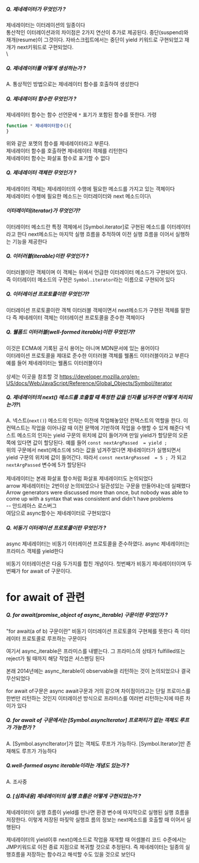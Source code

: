 
##### Q. 제네레이터가 무엇인가 ?
제네레이터는 이터레이션의 일종이다\
통산적인 이터레이션과의 차이점은 2가지 연산이 추가로 제공된다. 중단(suspend)와 재개(resume)이 그것이다. 자바스크립트에서는 중단이 yield 키워드로 구현되었고 재개가 next키워드로 구현되었다.\
\
##### Q. 제네레이터를 어떻게 생성하는가 ?
A. 통상적인 방법으로는 제네레이터 함수를 호출하여 생성한다

##### Q. 제네레이터 함수란 무엇인가 ?
제네레이터 함수는 함수 선언문에 `*` 표기가 포함된 함수를 뜻한다. 가령
```javascript
function * 제네레이터함수(){
}
```
위와 같은 포멧의 함수를 제네레이터라고 부른다.\
제네레이터 함수를 호출하면 제네레이터 객체를 리턴한다\
제네레이터 함수는 화살표 함수로 표기할 수 없다

##### Q. 제네레이터 객체란 무엇인가 ?
제네레이터 객체는 제네레이터의 수행에 필요한 메소드를 가지고 있는 객체이다\
제네레이터 수행에 필요한 메소드는 이터레이터와 next 메소드이다\

##### 이터레이터(iterator)가 무엇인가?
이터레이터 메소드란 특정 객체에서 [Symbol.iterator]로 구현된 메소드를 이터레이터라고 한다
next메소드는 마지막 실행 흐름을 추적하여 이전 실행 흐름을 이어서 실행하는 기능을 제공한다

##### Q. 이터러블(iterable)이란 무엇인가 ?
이터러블이란 객체이며 이 객체는 위에서 언급한 이터레이터 메소드가 구현되어 있다.
즉 이터레이터 메소드의 구현은 `Symbol.iterator`라는 이름으로 구현되어 있다

##### Q. 이터레이션 프로토콜이란 무엇인가?
이터레이션 프로토콜이란 객첵 이터러블 객체이면서 next메소드가 구현된 객체를 말한다
즉 제네레이터 객체는 이터레이션 프로토콜을 준수한 객체이다

##### Q. 웰폼드 이터러블(well-formed iterable)이란 무엇인가?
이것은 ECMA에 기록된 공식 용어는 아니며 MDN문서에 있는 용어이다\
이터레이션 프로토콜을 제대로 준수한 이터러블 객체를 웰폼드 이터러블이라고 부른다\
예를 들어 제네레이터는 웰폼드 이터러블이다\
\
상세는 이곳을 참조할 것 https://developer.mozilla.org/en-US/docs/Web/JavaScript/Reference/Global_Objects/Symbol/iterator

##### Q. 제네레이터의 next() 메소드를 호출할 때 특정한 값을 인자를 넘겨주면 어떻게 처리되는가?\
A. 넥스트(`next()`) 메소드의 인자는 이전에 작업해놓았던 컨텍스트의 역할을 한다. 이 컨텍스트는 작업을 이어나갈 때 이전 문맥에 기반하여 작업을 수행할 수 있게 해준다
넥스트 메소드의 인자는 yield 구문의 위치에 값이 들어가며 만일 yield가 할당문의 오른쪽에 있다면 값이 할당된다. 예를 들어
`const nextArgPassed  = yield ; `\
위의 구문에서 next()메소드에 `5`라는 값을 넘겨주었다면 제네레이터가 실행되면서 yield 구문의 위치에 값이 들어간다. 따라서 `const nextArgPassed  = 5 ; `가 되고   `nextArgPassed` 변수에 5가 할당된다\
\
제네레이터는 본래 화살표 함수처럼 화살표 제네레이터도 논의되었다\
arrow 제네레이터는 2번이상 논의되었으나 일관성있는 구문을 만들어내는데 실패했다\
Arrow generators were discussed more than once, but nobody was able to come up with a syntax that was consistent and didn't have problems\
-- 안드레아스 로스버그\
여담으로 async함수는 제네레이터로 구현되었다

##### Q. 비동기 이터레이션 프로토콜이란 무엇인가 ?
async 제네레이터는 비동기 이터레이션 프로토콜을 준수하였다.
async 제네레이터는 프라미스 객체를 yield한다

비동기 이터레이션은 다음 두가지를 합친 개념이다. 첫번째가 비동기 제네레이터이며 두번째가 for await of 구문이다.

#  for await of 관련

##### Q. for await(promise_object of async_iterable) 구문이란 무엇인가 ?
"for await(a of b) 구문이란" 비동기 이터레이션 프로토콜의 구현체를 뜻한다
즉 이터레이터 프로토콜로 루프하는 구문이다

여기서 async_iterable은 프라미스를 내뱉는다. 그 프라미스의 상태가 fulfilled또는 reject가 될 때까지 해당 작업은 서스펜딩 된다

본래 2014년에는 async_iterable이 observable을 리턴하는 것이 논의되었으나 결국 무산되었다

for await of구문은 async await구문과 거의 같으며 차이점이라고는 단일 프로미스를 한번만 리턴하는 것인지 이터레이션 방식으로 프라미스를 여러번 리턴하는지에 따른 차이가 있다

##### Q. for await of 구문에서는 [Symbol.asyncIterator] 프로퍼티가 없는 객체도 루프가 가능한가 ?
A. [Symbol.asyncIterator]가 없는 객체도 루프가 가능하다. [Symbol.Iterator]만 존재해도 루프가 가능하다

##### Q.well-formed async iterable이라는 개념도 있는가 ?
A. 조사중

##### Q. [심화내용] 제네레이터의 실행 흐름은 어떻게 구현되었는가 ?
제네레이터이 실행 흐름이 yield를 만나면 환경 변수에 마지막으로 실행된 실행 흐름을 저장한다.
이렇게 저장된 마짖막 실행흐 름의 정보는 next메소드를 호출할 때 이어서 실행된다

제네레이터의 yield이후 next()메소드로 작업을 재개할 때 어셈블리 코드 수준에서는 JMP키워드로 이전 종료 지점으로 복귀할 것으로 추정된다. 즉 제네레이터는 일종의 실행흐름을 저장하는 함수라고 해석할 수도 있을 것으로 보인다